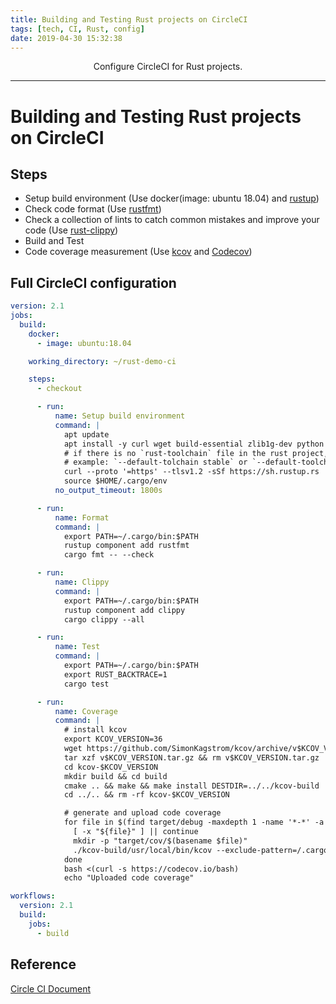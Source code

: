 ```yaml
---
title: Building and Testing Rust projects on CircleCI
tags: [tech, CI, Rust, config]
date: 2019-04-30 15:32:38
---
```


<center>Configure CircleCI for Rust projects.</center>

<!-- more -->

---

# Building and Testing Rust projects on CircleCI

## Steps

- Setup build environment (Use docker(image: ubuntu 18.04) and [rustup](https://rustup.rs/))
- Check code format (Use [rustfmt](https://github.com/rust-lang/rustfmt))
- Check a collection of lints to catch common mistakes and improve your code (Use [rust-clippy](https://github.com/rust-lang/rust-clippy))
- Build and Test
- Code coverage measurement (Use [kcov](https://github.com/SimonKagstrom/kcov) and [Codecov](https://codecov.io/))

## Full CircleCI configuration

```yaml
version: 2.1
jobs:
  build:
    docker:
      - image: ubuntu:18.04

    working_directory: ~/rust-demo-ci

    steps:
      - checkout

      - run:
          name: Setup build environment
          command: |
            apt update
            apt install -y curl wget build-essential zlib1g-dev python libcurl4-openssl-dev libelf-dev libdw-dev cmake binutils-dev libiberty-dev
            # if there is no `rust-toolchain` file in the rust project, please specify the default toolchain.
            # example: `--default-tolchain stable` or `--default-toolchain nightly`
            curl --proto '=https' --tlsv1.2 -sSf https://sh.rustup.rs | sh -s -- --no-modify-path --default-toolchain none -y;
            source $HOME/.cargo/env
          no_output_timeout: 1800s

      - run:
          name: Format
          command: |
            export PATH=~/.cargo/bin:$PATH
            rustup component add rustfmt
            cargo fmt -- --check

      - run:
          name: Clippy
          command: |
            export PATH=~/.cargo/bin:$PATH
            rustup component add clippy
            cargo clippy --all

      - run:
          name: Test
          command: |
            export PATH=~/.cargo/bin:$PATH
            export RUST_BACKTRACE=1
            cargo test

      - run:
          name: Coverage
          command: |
            # install kcov
            export KCOV_VERSION=36
            wget https://github.com/SimonKagstrom/kcov/archive/v$KCOV_VERSION.tar.gz
            tar xzf v$KCOV_VERSION.tar.gz && rm v$KCOV_VERSION.tar.gz
            cd kcov-$KCOV_VERSION
            mkdir build && cd build
            cmake .. && make && make install DESTDIR=../../kcov-build
            cd ../.. && rm -rf kcov-$KCOV_VERSION

            # generate and upload code coverage
            for file in $(find target/debug -maxdepth 1 -name '*-*' -a ! -name '*.d' ! -name '.*'); do
              [ -x "${file}" ] || continue
              mkdir -p "target/cov/$(basename $file)"
              ./kcov-build/usr/local/bin/kcov --exclude-pattern=/.cargo,/usr/lib --verify "target/cov/$(basename $file)" "$file"
            done
            bash <(curl -s https://codecov.io/bash)
            echo "Uploaded code coverage"

workflows:
  version: 2.1
  build:
    jobs:
      - build

```

## Reference

[Circle CI Document](https://circleci.com/docs/)


